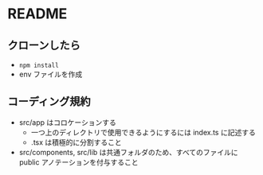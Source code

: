 # README

## クローンしたら

- `npm install`
- env ファイルを作成

## コーディング規約

- src/app はコロケーションする
  - 一つ上のディレクトリで使用できるようにするには index.ts に記述する
  - .tsx は積極的に分割すること
- src/components, src/lib は共通フォルダのため、すべてのファイルに public アノテーションを付与すること
